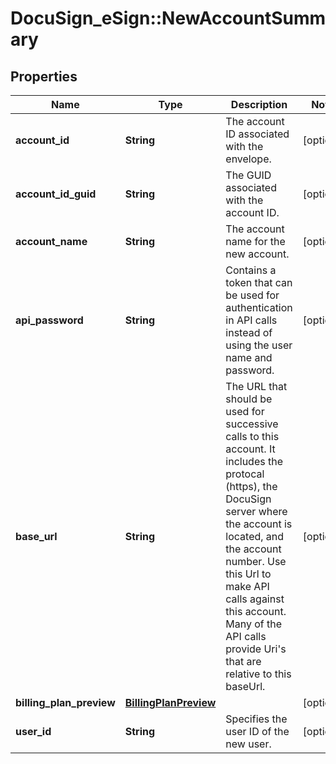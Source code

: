 # DocuSign_eSign::NewAccountSummary

## Properties
Name | Type | Description | Notes
------------ | ------------- | ------------- | -------------
**account_id** | **String** | The account ID associated with the envelope. | [optional] 
**account_id_guid** | **String** | The GUID associated with the account ID. | [optional] 
**account_name** | **String** | The account name for the new account. | [optional] 
**api_password** | **String** | Contains a token that can be used for authentication in API calls instead of using the user name and password. | [optional] 
**base_url** | **String** | The URL that should be used for successive calls to this account. It includes the protocal (https), the DocuSign server where the account is located, and the account number. Use this Url to make API calls against this account. Many of the API calls provide Uri&#39;s that are relative to this baseUrl. | [optional] 
**billing_plan_preview** | [**BillingPlanPreview**](BillingPlanPreview.md) |  | [optional] 
**user_id** | **String** | Specifies the user ID of the new user. | [optional] 


